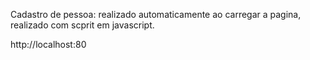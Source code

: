 Cadastro de pessoa: realizado automaticamente ao carregar a pagina, realizado com scprit em javascript.

http://localhost:80


